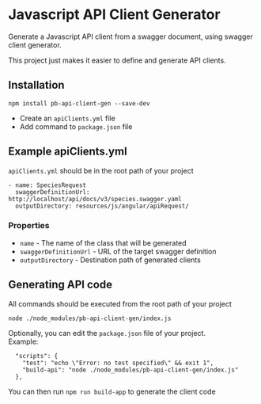 # Javascript API Client Generator  

Generate a Javascript API client from a swagger document, using swagger client
generator.  

This project just makes it easier to define and generate API clients.  

## Installation  

`npm install pb-api-client-gen --save-dev`  

  - Create an `apiClients.yml` file
  - Add command to `package.json` file  
  
## Example apiClients.yml

`apiClients.yml` should be in the root path of your project

```
- name: SpeciesRequest
  swaggerDefinitionUrl: http://localhost/api/docs/v3/species.swagger.yaml
  outputDirectory: resources/js/angular/apiRequest/
```  

### Properties  

  - `name` - The name of the class that will be generated
  - `swaggerDefinitionUrl` - URL of the target swagger definition
  - `outputDirectory` - Destination path of generated clients  
  
## Generating API code  

All commands should be executed from the root path of your project  

`node ./node_modules/pb-api-client-gen/index.js`  

Optionally, you can edit the `package.json` file of your project.  
Example:  

```
  "scripts": {
    "test": "echo \"Error: no test specified\" && exit 1",
    "build-api": "node ./node_modules/pb-api-client-gen/index.js"
  },
```

You can then run `npm run build-app` to generate the client code  
